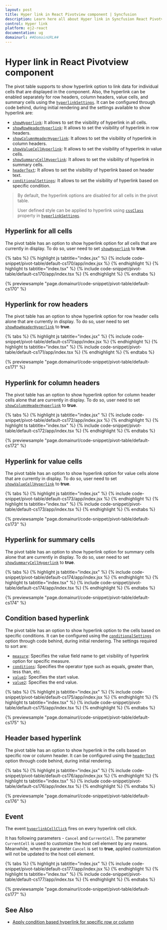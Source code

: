 ```yaml
---
layout: post
title: Hyper link in React Pivotview component | Syncfusion
description: Learn here all about Hyper link in Syncfusion React Pivotview component of Syncfusion Essential JS 2 and more.
control: Hyper link 
platform: ej2-react
documentation: ug
domainurl: ##DomainURL##
---
```


# Hyper link in React Pivotview component

The pivot table supports to show hyperlink option to link data for individual cells that are displayed in the component. Also, the hyperlink can be enabled separately for row headers, column headers, value cells, and summary cells using the [`hyperlinkSettings`](https://ej2.syncfusion.com/react/documentation/api/pivotview/#hyperlinksettings). It can be configured through code behind, during initial rendering and the settings available to show hyperlink are:

* [`showHyperlink`](https://ej2.syncfusion.com/react/documentation/api/pivotview/hyperlinkSettingsModel/#showhyperlink): It allows to set the visibility of hyperlink in all cells.
* [`showRowHeaderHyperlink`](https://ej2.syncfusion.com/react/documentation/api/pivotview/hyperlinkSettingsModel/#showrowheaderhyperlink): It allows to set the visibility of hyperlink in row headers.
* [`showColumnHeaderHyperlink`](https://ej2.syncfusion.com/react/documentation/api/pivotview/hyperlinkSettingsModel/#showcolumnheaderhyperlink): It allows to set the visibility of hyperlink in column headers.
* [`showValueCellHyperlink`](https://ej2.syncfusion.com/react/documentation/api/pivotview/hyperlinkSettingsModel/#showvaluecellhyperlink): It allows to set the visibility of hyperlink in value cells.
* [`showSummaryCellHyperlink`](https://ej2.syncfusion.com/react/documentation/api/pivotview/hyperlinkSettingsModel/#showsummarycellhyperlink): It allows to set the visibility of hyperlink in summary cells.
* [`headerText`](https://ej2.syncfusion.com/react/documentation/api/pivotview/hyperlinkSettingsModel/#headertext): It allows to set the visibility of hyperlink based on header text.
* [`conditionalSettings`](https://ej2.syncfusion.com/react/documentation/api/pivotview/hyperlinkSettingsModel/#conditionalsettings): It allows to set the visibility of hyperlink based on specific condition.

> By default, the hyperlink options are disabled for all cells in the pivot table.
>
> User defined style can be applied to hyperlink using [`cssClass`](https://ej2.syncfusion.com/react/documentation/api/pivotview/hyperlinkSettingsModel/#cssclass) property in [`hyperlinkSettings`](https://ej2.syncfusion.com/react/documentation/api/pivotview/#hyperlinksettings).

## Hyperlink for all cells

The pivot table has an option to show hyperlink option for all cells that are currently in display. To do so, user need to set [`showHyperlink`](https://ej2.syncfusion.com/react/documentation/api/pivotview/hyperlinkSettingsModel/#showhyperlink) to **true**.

{% tabs %}
{% highlight js tabtitle="index.jsx" %}
{% include code-snippet/pivot-table/default-cs170/app/index.jsx %}
{% endhighlight %}
{% highlight ts tabtitle="index.tsx" %}
{% include code-snippet/pivot-table/default-cs170/app/index.tsx %}
{% endhighlight %}
{% endtabs %}

 {% previewsample "page.domainurl/code-snippet/pivot-table/default-cs170" %}

## Hyperlink for row headers

The pivot table has an option to show hyperlink option for row header cells alone that are currently in display. To do so, user need to set [`showRowHeaderHyperlink`](https://ej2.syncfusion.com/react/documentation/api/pivotview/hyperlinkSettingsModel/#showrowheaderhyperlink) to **true**.

{% tabs %}
{% highlight js tabtitle="index.jsx" %}
{% include code-snippet/pivot-table/default-cs171/app/index.jsx %}
{% endhighlight %}
{% highlight ts tabtitle="index.tsx" %}
{% include code-snippet/pivot-table/default-cs171/app/index.tsx %}
{% endhighlight %}
{% endtabs %}

 {% previewsample "page.domainurl/code-snippet/pivot-table/default-cs171" %}

## Hyperlink for column headers

The pivot table has an option to show hyperlink option for column header cells alone that are currently in display. To do so, user need to set [`showColumnHeaderHyperlink`](https://ej2.syncfusion.com/react/documentation/api/pivotview/hyperlinkSettingsModel/#showcolumnheaderhyperlink) to **true**.

{% tabs %}
{% highlight js tabtitle="index.jsx" %}
{% include code-snippet/pivot-table/default-cs172/app/index.jsx %}
{% endhighlight %}
{% highlight ts tabtitle="index.tsx" %}
{% include code-snippet/pivot-table/default-cs172/app/index.tsx %}
{% endhighlight %}
{% endtabs %}

 {% previewsample "page.domainurl/code-snippet/pivot-table/default-cs172" %}

## Hyperlink for value cells

The pivot table has an option to show hyperlink option for value cells alone that are currently in display. To do so, user need to set [`showValueCellHyperlink`](https://ej2.syncfusion.com/react/documentation/api/pivotview/hyperlinkSettingsModel/#showvaluecellhyperlink) to **true**.

{% tabs %}
{% highlight js tabtitle="index.jsx" %}
{% include code-snippet/pivot-table/default-cs173/app/index.jsx %}
{% endhighlight %}
{% highlight ts tabtitle="index.tsx" %}
{% include code-snippet/pivot-table/default-cs173/app/index.tsx %}
{% endhighlight %}
{% endtabs %}

 {% previewsample "page.domainurl/code-snippet/pivot-table/default-cs173" %}

## Hyperlink for summary cells

The pivot table has an option to show hyperlink option for summary cells alone that are currently in display. To do so, user need to set [`showSummaryCellHyperlink`](https://ej2.syncfusion.com/react/documentation/api/pivotview/hyperlinkSettingsModel/#showsummarycellhyperlink) to **true**.

{% tabs %}
{% highlight js tabtitle="index.jsx" %}
{% include code-snippet/pivot-table/default-cs174/app/index.jsx %}
{% endhighlight %}
{% highlight ts tabtitle="index.tsx" %}
{% include code-snippet/pivot-table/default-cs174/app/index.tsx %}
{% endhighlight %}
{% endtabs %}

 {% previewsample "page.domainurl/code-snippet/pivot-table/default-cs174" %}

## Condition based hyperlink

The pivot table has an option to show hyperlink option to the cells based on specific conditions. It can be configured using the [`conditionalSettings`](https://ej2.syncfusion.com/react/documentation/api/pivotview/hyperlinkSettingsModel/#conditionalsettings) option through code behind, during initial rendering. The settings required to sort are:

* [`measure`](https://ej2.syncfusion.com/react/documentation/api/pivotview/conditionalSettingsModel/#measure): Specifies the value field name to get visibility of hyperlink option for specific measure.
* [`conditions`](https://ej2.syncfusion.com/react/documentation/api/pivotview/conditionalSettingsModel/#conditions): Specifies the operator type such as equals, greater than, less than, etc.
* [`value1`](https://ej2.syncfusion.com/react/documentation/api/pivotview/conditionalSettingsModel/#value1): Specifies the start value.
* [`value2`](https://ej2.syncfusion.com/react/documentation/api/pivotview/conditionalSettingsModel/#value2): Specifies the end value.

{% tabs %}
{% highlight js tabtitle="index.jsx" %}
{% include code-snippet/pivot-table/default-cs175/app/index.jsx %}
{% endhighlight %}
{% highlight ts tabtitle="index.tsx" %}
{% include code-snippet/pivot-table/default-cs175/app/index.tsx %}
{% endhighlight %}
{% endtabs %}

 {% previewsample "page.domainurl/code-snippet/pivot-table/default-cs175" %}

## Header based hyperlink

The pivot table has an option to show hyperlink in the cells based on specific row or column header. It can be configured using the [`headerText`](https://ej2.syncfusion.com/react/documentation/api/pivotview/hyperlinkSettingsModel/#headertext) option through code behind, during initial rendering.

{% tabs %}
{% highlight js tabtitle="index.jsx" %}
{% include code-snippet/pivot-table/default-cs176/app/index.jsx %}
{% endhighlight %}
{% highlight ts tabtitle="index.tsx" %}
{% include code-snippet/pivot-table/default-cs176/app/index.tsx %}
{% endhighlight %}
{% endtabs %}

 {% previewsample "page.domainurl/code-snippet/pivot-table/default-cs176" %}

## Event

The event [`hyperlinkCellClick`](https://ej2.syncfusion.com/react/documentation/api/pivotview/#hyperlinkcellclick) fires on every hyperlink cell click.

It has following parameters - `Cancel` and `CurrentCell`. The parameter `CurrentCell` is used to customize the host cell element by any means. Meanwhile, when the parameter `Cancel` is set to **true**, applied customization will not be updated to the host cell element.

{% tabs %}
{% highlight js tabtitle="index.jsx" %}
{% include code-snippet/pivot-table/default-cs177/app/index.jsx %}
{% endhighlight %}
{% highlight ts tabtitle="index.tsx" %}
{% include code-snippet/pivot-table/default-cs177/app/index.tsx %}
{% endhighlight %}
{% endtabs %}

 {% previewsample "page.domainurl/code-snippet/pivot-table/default-cs177" %}

## See Also

* [Apply condition based hyperlink for specific row or column](./how-to/apply-condition-based-hyper-link-for-specific-row-or-column)